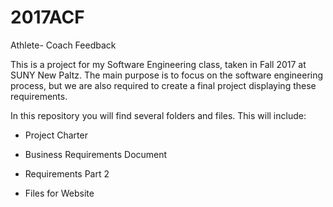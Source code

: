 # 2017ACF
Athlete- Coach Feedback

This is a project for my Software Engineering class, taken in Fall 2017 at SUNY New Paltz.
The main purpose is to focus on the software engineering process, 
but we are also required to create a final project displaying these requirements.

In this repository you will find several folders and files.
This will include:
- Project Charter
- Business Requirements Document
- Requirements Part 2

- Files for Website
